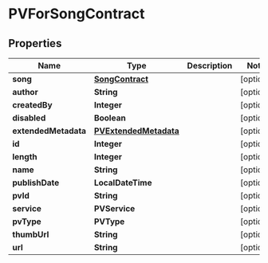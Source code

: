 

# PVForSongContract


## Properties

| Name | Type | Description | Notes |
|------------ | ------------- | ------------- | -------------|
|**song** | [**SongContract**](SongContract.md) |  |  [optional] |
|**author** | **String** |  |  [optional] |
|**createdBy** | **Integer** |  |  [optional] |
|**disabled** | **Boolean** |  |  [optional] |
|**extendedMetadata** | [**PVExtendedMetadata**](PVExtendedMetadata.md) |  |  [optional] |
|**id** | **Integer** |  |  [optional] |
|**length** | **Integer** |  |  [optional] |
|**name** | **String** |  |  [optional] |
|**publishDate** | **LocalDateTime** |  |  [optional] |
|**pvId** | **String** |  |  [optional] |
|**service** | **PVService** |  |  [optional] |
|**pvType** | **PVType** |  |  [optional] |
|**thumbUrl** | **String** |  |  [optional] |
|**url** | **String** |  |  [optional] |



